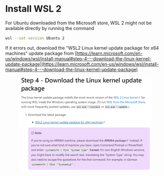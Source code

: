 # Install WSL 2

For Ubuntu downloaded from the Microsoft store, WSL 2 might not be available directly by running the command&#x20;

```bash
wsl --set-version Ubuntu 2
```



If it errors out, download the "WSL2 Linux kernel update package for x64 machines" update package from [https://learn.microsoft.com/en-us/windows/wsl/install-manual#step-4---download-the-linux-kernel-update-package](https://learn.microsoft.com/en-us/windows/wsl/install-manual#step-4---download-the-linux-kernel-update-package)

<figure><img src="../../.gitbook/assets/image (43).png" alt=""><figcaption></figcaption></figure>








